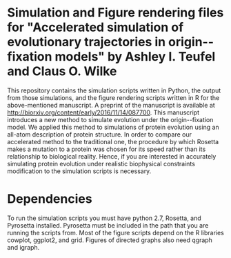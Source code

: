 Simulation and Figure rendering files for "Accelerated simulation of evolutionary trajectories in origin--fixation models" by Ashley I. Teufel and Claus O. Wilke
====================================================

This repository contains the simulation scripts written in Python, the output from those simulations, and the figure rendering scripts written in R for the above-mentioned manuscript. A preprint of the manuscript is available at  http://biorxiv.org/content/early/2016/11/14/087700.  This manuscript introduces a new method to simulate evolution under the origin--fixation model. We applied this method to simulations of protein evolution using an all-atom description of protein structure. In order to compare our accelerated method to the traditional one, the procedure by which Rosetta makes a mutation to a protein was chosen for its speed rather than its relationship to biological reality. Hence, if you are interested in accurately simulating protein evolution under realistic biophysical constraints modification to the simulation scripts is necessary.   

# Dependencies

To run the simulation scripts you must have python 2.7, Rosetta, and Pyrosetta installed. Pyrosetta must be included in the path that you are running the scripts from.  Most of the figure scripts depend on the R libraries cowplot, ggplot2, and grid. Figures of directed graphs also need qgraph and igraph. 
